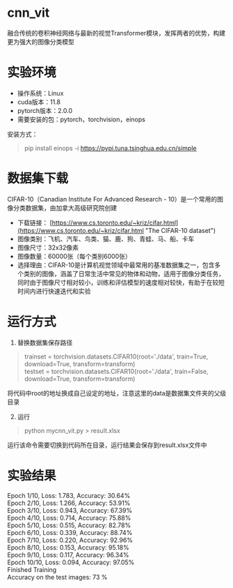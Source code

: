 # cnn_vit
融合传统的卷积神经网络与最新的视觉Transformer模块，发挥两者的优势，构建更为强大的图像分类模型
# 实验环境 #
- 操作系统：Linux
- cuda版本：11.8
- pytorch版本：2.0.0
- 需要安装的包：pytorch，torchvision，einops

安装方式：
> pip install einops -i https://pypi.tuna.tsinghua.edu.cn/simple
# 数据集下载 #
CIFAR-10（Canadian Institute For Advanced Research - 10）是一个常用的图像分类数据集，由加拿大高级研究院创建

- 下载链接：
[https://www.cs.toronto.edu/~kriz/cifar.html](https://www.cs.toronto.edu/~kriz/cifar.html "The CIFAR-10 dataset")
- 图像类别：飞机、汽车、鸟类、猫、鹿、狗、青蛙、马、船、卡车
- 图像尺寸：32x32像素
- 图像数量：60000张（每个类别6000张）
- 选择理由：CIFAR-10是计算机视觉领域中最常用的基准数据集之一，包含多个类别的图像，涵盖了日常生活中常见的物体和动物，适用于图像分类任务，同时由于图像尺寸相对较小，训练和评估模型的速度相对较快，有助于在较短时间内进行快速迭代和实验

# 运行方式 #
1. 替换数据集保存路径
> trainset = torchvision.datasets.CIFAR10(root='./data', train=True, download=True, transform=transform)<br/>
> testset = torchvision.datasets.CIFAR10(root='./data', train=False, download=True, transform=transform)

将代码中root的地址换成自己设定的地址，注意这里的data是数据集文件夹的父级目录

2. 运行

> python mycnn_vit.py > result.xlsx

运行该命令需要切换到代码所在目录，运行结果会保存到result.xlsx文件中

# 实验结果 #

Epoch 1/10, Loss: 1.783, Accuracy: 30.64%  
Epoch 2/10, Loss: 1.266, Accuracy: 53.91%  
Epoch 3/10, Loss: 0.943, Accuracy: 67.39%  
Epoch 4/10, Loss: 0.714, Accuracy: 75.88%  
Epoch 5/10, Loss: 0.515, Accuracy: 82.78%  
Epoch 6/10, Loss: 0.339, Accuracy: 88.74%  
Epoch 7/10, Loss: 0.220, Accuracy: 92.96%  
Epoch 8/10, Loss: 0.153, Accuracy: 95.18%  
Epoch 9/10, Loss: 0.117, Accuracy: 96.34%  
Epoch 10/10, Loss: 0.094, Accuracy: 97.05%  
Finished Training  
Accuracy on the test images: 73 %  
